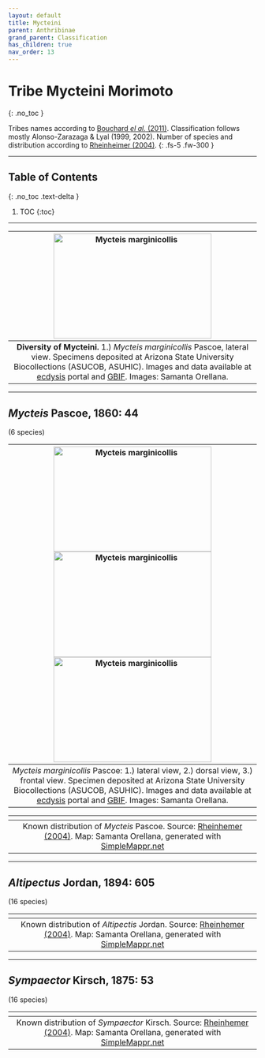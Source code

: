 ```yaml
---
layout: default
title: Mycteini
parent: Anthribinae
grand_parent: Classification
has_children: true
nav_order: 13
---
```



# Tribe Mycteini Morimoto
{: .no_toc }

Tribes names according to [Bouchard _el al._ (2011)](https://zookeys.pensoft.net/articles.php?id=4001). Classification follows mostly Alonso-Zarazaga & Lyal (1999, 2002). Number of species and distribution according to [Rheinheimer (2004)](https://www.zobodat.at/pdf/Mitt-Ent-Ver-Stuttgart_39_2004_0001-0244.pdf).
{: .fs-5 .fw-300 }

---

## Table of Contents
{: .no_toc .text-delta }

1. TOC
{:toc}

---

| [<img src="https://serv.biokic.asu.edu/imglib/ecdysis/ASU_ASUCOB/ASUCOB0015/ASUCOB0015327_lateral_edited_1619129450.jpg" alt="Mycteis marginicollis" width="320" height="213.4">](https://serv.biokic.asu.edu/ecdysis/collections/individual/index.php?occid=658529) | 
|:--:| 
|**Diversity of Mycteini.** 1.) *Mycteis marginicollis* Pascoe, lateral view. Specimens deposited at Arizona State University Biocollections (ASUCOB, ASUHIC). Images and data available at [ecdysis](https://serv.biokic.asu.edu/ecdysis/index.php) portal and [GBIF](gbif.org). Images: Samanta Orellana.|

---

## _Mycteis_ Pascoe, 1860: 44
(6 species)

|  [<img src="https://serv.biokic.asu.edu/imglib/ecdysis/ASU_ASUCOB/ASUCOB0015/ASUCOB0015327_lateral_edited_1619129450.jpg" alt="Mycteis marginicollis" width="320" height="213.4">](https://serv.biokic.asu.edu/ecdysis/collections/individual/index.php?occid=658529)  [<img src="https://serv.biokic.asu.edu/imglib/ecdysis/ASU_ASUCOB/ASUCOB0015/ASUCOB0015327_dorsal_edited_1619130844.jpg" alt="Mycteis marginicollis" width="320" height="213.4">](https://serv.biokic.asu.edu/ecdysis/collections/individual/index.php?occid=658529)  [<img src="https://serv.biokic.asu.edu/imglib/ecdysis/ASU_ASUCOB/ASUCOB0015/ASUCOB0015327_frontal_edited_1619131748.jpg" alt="Mycteis marginicollis" width="320" height="213.4">](https://serv.biokic.asu.edu/ecdysis/collections/individual/index.php?occid=658529) | 
|:--:| 
|_Mycteis marginicollis_ Pascoe: 1.) lateral view, 2.) dorsal view, 3.) frontal view. Specimen deposited at Arizona State University Biocollections (ASUCOB, ASUHIC). Images and data available at [ecdysis](https://serv.biokic.asu.edu/ecdysis/index.php) portal and [GBIF](https://gbif.org). Images: Samanta Orellana.|

|<img src="https://www.simplemappr.net/map/19882" alt="" />| 
|:--:| 
|Known distribution of _Mycteis_ Pascoe. Source: [Rheinhemer (2004)](https://www.zobodat.at/pdf/Mitt-Ent-Ver-Stuttgart_39_2004_0001-0244.pdf). Map: Samanta Orellana, generated with [SimpleMappr.net](https://www.simplemappr.net/) |

---

## _Altipectus_ Jordan, 1894: 605
(16 species)

|<img src="https://www.simplemappr.net/map/19884" alt="" />| 
|:--:| 
|Known distribution of _Altipectis_ Jordan. Source: [Rheinhemer (2004)](https://www.zobodat.at/pdf/Mitt-Ent-Ver-Stuttgart_39_2004_0001-0244.pdf). Map: Samanta Orellana, generated with [SimpleMappr.net](https://www.simplemappr.net/) |

---

## _Sympaector_ Kirsch, 1875: 53
(16 species)

|<img src="https://www.simplemappr.net/map/19883" alt="" />| 
|:--:| 
|Known distribution of _Sympaector_ Kirsch. Source: [Rheinhemer (2004)](https://www.zobodat.at/pdf/Mitt-Ent-Ver-Stuttgart_39_2004_0001-0244.pdf). Map: Samanta Orellana, generated with [SimpleMappr.net](https://www.simplemappr.net/) |

